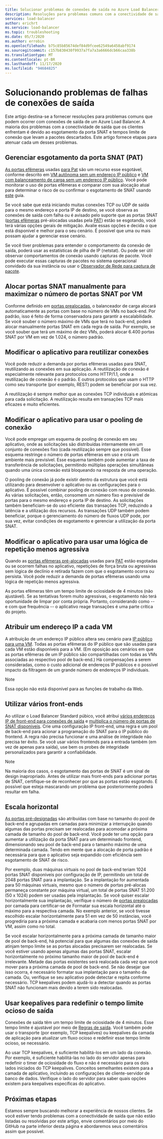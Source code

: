 ```yaml
---
title: Solucionar problemas de conexões de saída no Azure Load Balancer
description: Resoluções para problemas comuns com a conectividade de saída por meio do Azure Load Balancer.
services: load-balancer
author: erichrt
ms.service: load-balancer
ms.topic: troubleshooting
ms.date: 05/7/2020
ms.author: errobin
ms.openlocfilehash: b75c85b85674def84d9fcee62549a6458abf9174
ms.sourcegitcommit: c157b830430f9937a7fa7a3a6666dcb66caa338b
ms.translationtype: MT
ms.contentlocale: pt-BR
ms.lasthandoff: 11/17/2020
ms.locfileid: "94684825"
---
```

# <a name="troubleshooting-outbound-connections-failures"></a><a name="obconnecttsg"></a> Solucionando problemas de falhas de conexões de saída

Este artigo destina-se a fornecer resoluções para problemas comuns que podem ocorrer com conexões de saída de um Azure Load Balancer. A maioria dos problemas com a conectividade de saída que os clientes enfrentam é devido ao esgotamento da porta SNAT e tempos limite de conexão que levam a pacotes descartados. Este artigo fornece etapas para atenuar cada um desses problemas.

## <a name="managing-snat-pat-port-exhaustion"></a><a name="snatexhaust"></a> Gerenciar esgotamento da porta SNAT (PAT)
[As portas efêmeras](load-balancer-outbound-connections.md) usadas [para Pat](load-balancer-outbound-connections.md) são um recurso esse esgotável, conforme descrito em [VM autônoma sem um endereço IP público](load-balancer-outbound-connections.md) e [VM com balanceamento de carga sem um endereço IP público](load-balancer-outbound-connections.md). Você pode monitorar o uso de portas efêmeras e comparar com sua alocação atual para determinar o risco de ou confirmar o esgotamento de SNAT usando [este](https://docs.microsoft.com/azure/load-balancer/load-balancer-standard-diagnostics#how-do-i-check-my-snat-port-usage-and-allocation) guia.

Se você sabe que está iniciando muitas conexões TCP ou UDP de saída para o mesmo endereço e porta IP de destino, se você observa as conexões de saída com falha ou é avisado pelo suporte que as portas SNAT ([portas efêmeras](load-balancer-outbound-connections.md#preallocatedports) pré-alocadas usadas pela [PAT](load-balancer-outbound-connections.md)) estão se esgotando, você terá várias opções gerais de mitigação. Avalie essas opções e decida o que está disponível e melhor para o seu cenário. É possível que uma ou mais possam ajudar a gerenciar esse cenário.

Se você tiver problemas para entender o comportamento da conexão de saída, poderá usar as estatísticas de pilha de IP (netstat). Ou pode ser útil observar comportamentos de conexão usando capturas de pacote. Você pode executar essas capturas de pacotes no sistema operacional convidado da sua instância ou usar o [Observador de Rede para captura de pacote](../network-watcher/network-watcher-packet-capture-manage-portal.md). 

## <a name="manually-allocate-snat-ports-to-maximize-snat-ports-per-vm"></a><a name ="manualsnat"></a>Alocar portas SNAT manualmente para maximizar o número de portas SNAT por VM
Conforme definido em [portas prealocadas](load-balancer-outbound-connections.md#preallocatedports), o balanceador de carga alocará automaticamente as portas com base no número de VMs no back-end. Por padrão, isso é feito de forma conservadora para garantir a escalabilidade. Se você souber o número máximo de VMs que terá no back-end, poderá alocar manualmente portas SNAT em cada regra de saída. Por exemplo, se você souber que terá um máximo de dez VMs, poderá alocar 6.400 portas SNAT por VM em vez de 1.024, o número padrão. 

## <a name="modify-the-application-to-reuse-connections"></a><a name="connectionreuse"></a>Modificar o aplicativo para reutilizar conexões 
Você pode reduzir a demanda por portas efêmeras usadas para SNAT, reutilizando as conexões em sua aplicação. A reutilização de conexão é especialmente relevante para protocolos como HTTP/1.1, onde a reutilização de conexão é o padrão. E outros protocolos que usam o HTTP como seu transporte (por exemplo, REST) podem se beneficiar por sua vez. 

A reutilização é sempre melhor que as conexões TCP individuais e atômicas para cada solicitação. A reutilização resulta em transações TCP mais eficazes e muito eficientes.

## <a name="modify-the-application-to-use-connection-pooling"></a><a name="connection pooling"></a>Modificar o aplicativo para usar o pooling de conexão
Você pode empregar um esquema de pooling de conexão em seu aplicativo, onde as solicitações são distribuídas internamente em um conjunto de conexões fixo (cada reutilização sempre que possível). Esse esquema restringe o número de portas efêmeras em uso e cria um ambiente mais previsível. Esse esquema também pode aumentar a taxa de transferência de solicitações, permitindo múltiplas operações simultâneas quando uma única conexão está bloqueando na resposta de uma operação.  

O pooling de conexão já pode existir dentro da estrutura que você está utilizando para desenvolver o aplicativo ou as configurações para o aplicativo. É possível combinar pooling de conexão com reuso de conexão. As várias solicitações, então, consomem um número fixo e previsível de portas para o mesmo endereço e porta IP de destino. As solicitações também beneficiam-se do uso eficiente das transações TCP, reduzindo a latência e a utilização dos recursos. As transações UDP também podem beneficiar, porque o gerenciamento do número de fluxos UDP pode, por sua vez, evitar condições de esgotamento e gerenciar a utilização da porta SNAT.

## <a name="modify-the-application-to-use-less-aggressive-retry-logic"></a><a name="retry logic"></a>Modificar o aplicativo para usar uma lógica de repetição menos agressiva
Quando as [portas efêmeras pré-alocadas](load-balancer-outbound-connections.md#preallocatedports) usadas para [PAT](load-balancer-outbound-connections.md) estão esgotadas ou se ocorrem falhas no aplicativo, repetições de força bruta ou agressivas sem lógica de declínio e retirada fazem com que o esgotamento ocorra ou persista. Você pode reduzir a demanda de portas efêmeras usando uma lógica de repetição menos agressiva. 

As portas efêmeras têm um tempo limite de ociosidade de 4 minutos (não ajustável). Se as tentativas forem muito agressivas, o esgotamento não terá oportunidade de limpar por conta própria. Portanto, considerando como -- e com que frequência -- o aplicativo reage transações é uma parte crítica do projeto.

## <a name="assign-a-public-ip-to-each-vm"></a><a name="assignilpip"></a>Atribuir um endereço IP a cada VM
A atribuição de um endereço IP público altera seu cenário para [IP público para uma VM](load-balancer-outbound-connections.md). Todas as portas efêmeras do IP público que são usadas para cada VM estão disponíveis para a VM. (Em oposição aos cenários em que as portas efêmeras de um IP público são compartilhadas com todas as VMs associadas ao respectivo pool de back-end.) Há compensações a serem consideradas, como o custo adicional de endereços IP públicos e o possível impacto da filtragem de um grande número de endereços IP individuais.

>[!NOTE] 
>Essa opção não está disponível para as funções de trabalho da Web.

## <a name="use-multiple-frontends"></a><a name="multifesnat"></a>Utilizar vários front-ends
Ao utilizar o Load Balancer Standard púbico, você atribui [vários endereços IP de front-end para conexões de saída](load-balancer-outbound-connections.md) e [multiplica o número de portas de SNAT disponíveis](load-balancer-outbound-connections.md#preallocatedports).  Crie uma configuração IP front-end, uma regra e um pool de back-end para acionar a programação do SNAT para o IP público do frontend.  A regra não precisa funcionar e uma análise de integridade não precisa ter êxito.  Se você usar vários frontends para a entrada também (em vez de apenas para saída), use bem os probes de integridade personalizados para garantir a confiabilidade.

>[!NOTE]
>Na maioria dos casos, o esgotamento das portas de SNAT é um sinal de design inapropriado.  Antes de utilizar mais front-ends para adicionar portas de SNAT, certifique-se de reconhecer por que as portas estão esgotando.  É possível que esteja mascarando um problema que posteriormente poderá resultar em falha.

## <a name="scale-out"></a><a name="scaleout"></a>Escala horizontal
[As portas pré-designadas](load-balancer-outbound-connections.md#preallocatedports) são atribuídas com base no tamanho do pool de back-end e agrupadas em camadas para minimizar a interrupção quando algumas das portas precisam ser realocadas para acomodar a próxima camada de tamanho do pool de back-end.  Você pode ter uma opção para aumentar a utilização da porta SNAT para um determinado frontend, dimensionando seu pool de back-end para o tamanho máximo de uma determinada camada.  Tendo em mente que a alocação de porta padrão é necessária para que o aplicativo seja expandido com eficiência sem esgotamento de SNAT de risco.

Por exemplo, duas máquinas virtuais no pool de back-end teriam 1024 portas SNAT disponíveis por configuração de IP, permitindo um total de 2048 portas SNAT para a implantação.  Se a implantação for aumentada para 50 máquinas virtuais, mesmo que o número de portas pré-alocas permaneça constante por máquina virtual, um total de portas SNAT 51.200 (50 x 1024) podem ser usadas pela implantação.  Se você quiser escalar horizontalmente sua implantação, verifique o número de [portas prealocadas](load-balancer-outbound-connections.md#preallocatedports) por camada para certificar-se de Formatar sua escala horizontal até o máximo para a respectiva camada.  No exemplo anterior, se você tivesse escolhido escalar horizontalmente para 51 em vez de 50 instâncias, você progrediria para a próxima camada e acabaria com menos portas SNAT por VM, assim como no total.

Se você escalar horizontalmente para a próxima camada de tamanho maior de pool de back-end, há potencial para que algumas das conexões de saída atinjam tempo limite se as portas alocadas precisarem ser realocadas.  Se você estiver usando apenas algumas das portas SNAT, escalar horizontalmente no próximo tamanho maior de pool de back-end é irrelevante.  Metade das portas existentes será realocada cada vez que você mover para a próxima camada de pool de back-end.  Se não desejar que isso ocorra, é necessário formatar sua implantação para o tamanho da camada.  Ou, verifique se seu aplicativo pode detectar e repita conforme necessário.  TCP keepalives podem ajudá-lo a detectar quando as portas SNAT não funcionam mais devido a terem sido realocadas.

## <a name="use-keepalives-to-reset-the-outbound-idle-timeout"></a><a name="idletimeout"></a>Usar keepalives para redefinir o tempo limite ocioso de saída
Conexões de saída têm um tempo limite de ociosidade de 4 minutos. Esse tempo limite é ajustável por meio de [Regras de saída](outbound-rules.md). Você também pode usar o transporte (por exemplo, TCP keepalives) ou keepalives da camada de aplicação para atualizar um fluxo ocioso e redefinir esse tempo limite ocioso, se necessário.  

Ao usar TCP keepalives, é suficiente habilitá-los em um lado da conexão. Por exemplo, é suficiente habilitá-las no lado do servidor apenas para redefinir o timer de ociosidade do fluxo e não é necessário para os dois lados iniciados do TCP keepalives.  Conceitos semelhantes existem para a camada de aplicativo, incluindo as configurações de cliente-servidor de banco de dados.  Verifique o lado do servidor para saber quais opções existem para keepalives específicas do aplicativo.

## <a name="next-steps"></a>Próximas etapas
Estamos sempre buscando melhorar a experiência de nossos clientes. Se você estiver tendo problemas com a conectividade de saída que não estão listadas ou resolvidas por este artigo, envie comentários por meio do GitHub na parte inferior desta página e abordaremos seus comentários assim que possível.
